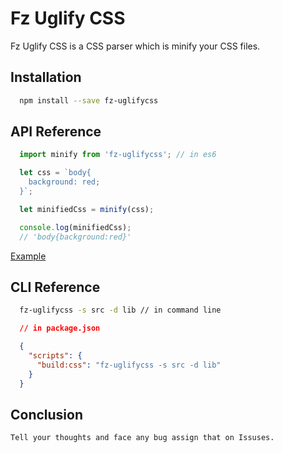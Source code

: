 # Fz Uglify CSS
  Fz Uglify CSS is a CSS parser which is minify your CSS files.

## Installation
  ```sh
    npm install --save fz-uglifycss
  ```
## API Reference
  ```js
    import minify from 'fz-uglifycss'; // in es6

    let css = `body{
      background: red;
    }`;

    let minifiedCss = minify(css);

    console.log(minifiedCss);
    // 'body{background:red}'
  ```
  [Example](./example/example.js)

## CLI Reference
  ```sh
    fz-uglifycss -s src -d lib // in command line
  ```

  ```json
    // in package.json

    {
      "scripts": {
        "build:css": "fz-uglifycss -s src -d lib"
      }
    }

  ```
## Conclusion

    Tell your thoughts and face any bug assign that on Issuses.
